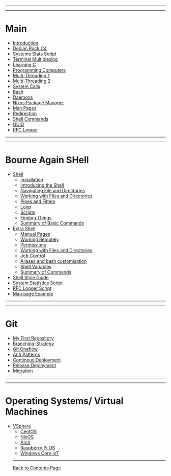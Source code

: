 
------------------------------------------------------
------------------------------------------------------
# Main
- [Introduction](Introduction/Introduction.md)
- [Debian Rock C4](Debian_Rock/Debian_Rock.md)
- [Systems Stats Script](SystemsStats/SystemsStats.md)
- [Terminal Multiplexing](tmux/tmux.md)
- [Learning C](Learning_C/Learning_C.md)
- [Programming Computers](Programming_Computers/programming_computers.md)
- [Multi-Threading 1](Multi-ThreadedScripting-ProcessManagement/Multi-ThreadedScripting-ProcessManagement.md)
- [Multi-Threading 2](Multi-ThreadedScripting-ProcessManagement/UnderstandingProcess.md)
- [System Calls](SystemCalls/SystemCalls.md)
- [Bash](Bash/Bash_Scripting.md)
- [Daemons]()
- [Nixos Package Manager]()
- [Man Pages]() 
- [Redirection]()
- [Shell Commands]()
- [UUID]()
- [RFC Logger]()

------------------------------------------------------
------------------------------------------------------

# Bourne Again SHell

- [Shell]()
  - [Installation]()
  - [Introducing the Shell]()
  - [Navigating File and Directories]()
  - [Working with FIles and Directories]()
  - [Pipes and Filters]()
  - [Loop]()
  - [Scripts]()
  - [Finding Things]()
  - [Summary of Basic Commands]()
- [Extra Shell]()
  - [Manual Pages]()
  - [Working Remotely]()
  - [Permissions]()
  - [Working with Files and Directories]()
  - [Job Control]()
  - [Aliases and bash customisation]()
  - [Shell Variables]()
  - [Summary of Commands]()
- [Shell Style Guide]()
- [System Statistics Script]()
- [RFC Logger Script]()
- [Man page Example]()

------------------------------------------------------
------------------------------------------------------

# Git
- [My First Repository](myFirstRepository/myFirstRepository.md)
- [Branching-Strategy](BranchingModel/BranchingModel.md)
- [Git Oneflow](OneFlow/OneFlow.md)
- [Anti Patterns](AntiPatterns/AntiPatterns.md)
- [Continous Deployment](ContinousDeployment/ContinousDeployment.md)
- [Release Deployment](ReleaseDeployment/ReleaseDeployment.md)
- [Migration](Migration/Migration.md)

------------------------------------------------------
------------------------------------------------------

# Operating Systems/ Virtual Machines

- [VSphere](VSphere/Introduction.md)
  - [CentOS]()
  - [NixOS]()
  - [Arch]()
  - [Raspberry Pi OS]()
  - [Windows Core IoT]()
  ----
  [Back to Contents Page](shell.md)
